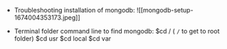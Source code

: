 - Troubleshooting installation of mongodb:
![[mongodb-setup-1674004353173.jpeg]]

- Terminal folder command line to find mongodb:
	$cd /            (  `/`  to get to root folder)
	$cd usr 
	$cd local
	$cd var
